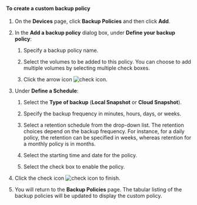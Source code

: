 <!--author=SharS last changed: 11/04/15-->


#### To create a custom backup policy

1. On the **Devices** page, click **Backup Policies** and then click **Add**.

2. In the **Add a backup policy** dialog box, under **Define your backup policy**:

    1. Specify a backup policy name.

    2. Select the volumes to be added to this policy. You can choose to add multiple volumes by selecting multiple check boxes.

    3. Click the arrow icon ![check icon](./media/storsimple-create-custom-backup-policy-u2/HCS_ArrowIcon-include.png).

6. Under **Define a Schedule**:

    1. Select the **Type of backup** (**Local Snapshot** or **Cloud Snapshot**).

    3. Specify the backup frequency in minutes, hours, days, or weeks.

    4. Select a retention schedule from the drop-down list. The retention choices depend on the backup frequency. For instance, for a daily policy, the retention can be specified in weeks, whereas retention for a monthly policy is in months.
 
    5. Select the starting time and date for the policy.

    6. Select the check box to enable the policy.

7. Click the check icon ![check icon](./media/storsimple-add-backup-policy-u2/HCS_CheckIcon-include.png) to finish.

8. You will return to the **Backup Policies** page. The tabular listing of the backup policies will be updated to display the custom policy.




